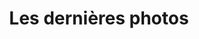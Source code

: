 ---
title: 'Les dernières photos'
body_classes: modular
content:
    'items:''@page''': /03.galerie
    order:
        by: date
        dir: asc
---